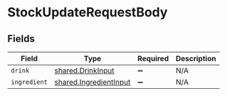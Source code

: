 # StockUpdateRequestBody


## Fields

| Field                                                            | Type                                                             | Required                                                         | Description                                                      |
| ---------------------------------------------------------------- | ---------------------------------------------------------------- | ---------------------------------------------------------------- | ---------------------------------------------------------------- |
| `drink`                                                          | [shared.DrinkInput](../../models/shared/drinkinput.md)           | :heavy_minus_sign:                                               | N/A                                                              |
| `ingredient`                                                     | [shared.IngredientInput](../../models/shared/ingredientinput.md) | :heavy_minus_sign:                                               | N/A                                                              |